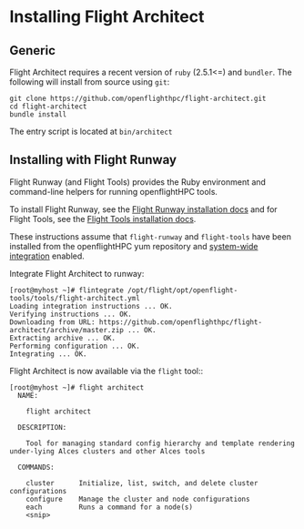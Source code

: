 # Installing Flight Architect

## Generic

Flight Architect requires a recent version of `ruby` (2.5.1<=) and `bundler`.
The following will install from source using `git`:
```
git clone https://github.com/openflighthpc/flight-architect.git
cd flight-architect
bundle install
```

The entry script is located at `bin/architect`

## Installing with Flight Runway

Flight Runway (and Flight Tools) provides the Ruby environment and command-line helpers for running openflightHPC tools.

To install Flight Runway, see the [Flight Runway installation docs](https://github.com/openflighthpc/flight-runway#installation>) and for Flight Tools, see the [Flight Tools installation docs](https://github.com/openflighthpc/openflight-tools#installation>).

These instructions assume that `flight-runway` and `flight-tools` have been installed from the openflightHPC yum repository and [system-wide integration](https://github.com/openflighthpc/flight-runway#system-wide-integration) enabled.

Integrate Flight Architect to runway:

```
[root@myhost ~]# flintegrate /opt/flight/opt/openflight-tools/tools/flight-architect.yml
Loading integration instructions ... OK.
Verifying instructions ... OK.
Downloading from URL: https://github.com/openflighthpc/flight-architect/archive/master.zip ... OK.
Extracting archive ... OK.
Performing configuration ... OK.
Integrating ... OK.
```

Flight Architect is now available via the `flight` tool::

```
[root@myhost ~]# flight architect
  NAME:

    flight architect

  DESCRIPTION:

    Tool for managing standard config hierarchy and template rendering under-lying Alces clusters and other Alces tools

  COMMANDS:

    cluster      Initialize, list, switch, and delete cluster configurations
    configure    Manage the cluster and node configurations
    each         Runs a command for a node(s)
    <snip>
```
